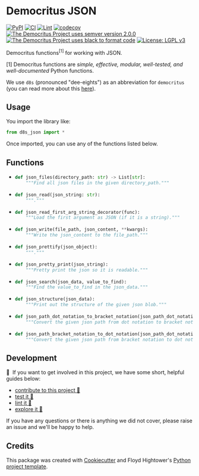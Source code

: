# Democritus JSON

[![PyPI](https://img.shields.io/pypi/v/d8s-json.svg)](https://pypi.python.org/pypi/d8s-json)
[![CI](https://github.com/democritus-project/d8s-json/workflows/CI/badge.svg)](https://github.com/democritus-project/d8s-json/actions)
[![Lint](https://github.com/democritus-project/d8s-json/workflows/Lint/badge.svg)](https://github.com/democritus-project/d8s-json/actions)
[![codecov](https://codecov.io/gh/democritus-project/d8s-json/branch/main/graph/badge.svg?token=V0WOIXRGMM)](https://codecov.io/gh/democritus-project/d8s-json)
[![The Democritus Project uses semver version 2.0.0](https://img.shields.io/badge/-semver%20v2.0.0-22bfda)](https://semver.org/spec/v2.0.0.html)
[![The Democritus Project uses black to format code](https://img.shields.io/badge/code%20style-black-000000.svg)](https://github.com/psf/black)
[![License: LGPL v3](https://img.shields.io/badge/License-LGPL%20v3-blue.svg)](https://choosealicense.com/licenses/lgpl-3.0/)

Democritus functions<sup>[1]</sup> for working with JSON.

[1] Democritus functions are <i>simple, effective, modular, well-tested, and well-documented</i> Python functions.

We use `d8s` (pronounced "dee-eights") as an abbreviation for `democritus` (you can read more about this [here](https://github.com/democritus-project/roadmap#what-is-d8s)).

## Usage

You import the library like:

```python
from d8s_json import *
```

Once imported, you can use any of the functions listed below.

## Functions

  - ```python
    def json_files(directory_path: str) -> List[str]:
        """Find all json files in the given directory_path."""
    ```
  - ```python
    def json_read(json_string: str):
        """."""
    ```
  - ```python
    def json_read_first_arg_string_decorator(func):
        """Load the first argument as JSON (if it is a string)."""
    ```
  - ```python
    def json_write(file_path, json_content, **kwargs):
        """Write the json_content to the file_path."""
    ```
  - ```python
    def json_prettify(json_object):
        """."""
    ```
  - ```python
    def json_pretty_print(json_string):
        """Pretty print the json so it is readable."""
    ```
  - ```python
    def json_search(json_data, value_to_find):
        """Find the value_to_find in the json_data."""
    ```
  - ```python
    def json_structure(json_data):
        """Print out the structure of the given json blob."""
    ```
  - ```python
    def json_path_dot_notation_to_bracket_notation(json_path_dot_notation: str) -> str:
        """Convert the given json path from dot notation to bracket notation (foo.bar -> ["foo"]["bar"])."""
    ```
  - ```python
    def json_path_bracket_notation_to_dot_notation(json_path_dot_notation: str) -> str:
        """Convert the given json path from bracket notation to dot notation (["foo"]["bar"] -> foo.bar)."""
    ```

## Development

👋 &nbsp;If you want to get involved in this project, we have some short, helpful guides below:

- [contribute to this project 🥇][contributing]
- [test it 🧪][local-dev]
- [lint it 🧹][local-dev]
- [explore it 🔭][local-dev]

If you have any questions or there is anything we did not cover, please raise an issue and we'll be happy to help.

## Credits

This package was created with [Cookiecutter](https://github.com/audreyr/cookiecutter) and Floyd Hightower's [Python project template](https://github.com/fhightower-templates/python-project-template).

[contributing]: https://github.com/democritus-project/.github/blob/main/CONTRIBUTING.md#contributing-a-pr-
[local-dev]: https://github.com/democritus-project/.github/blob/main/CONTRIBUTING.md#local-development-
